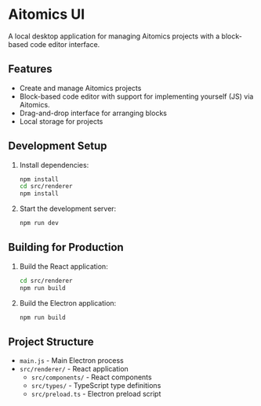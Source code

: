 # Aitomics UI

A local desktop application for managing Aitomics projects with a block-based code editor interface.

## Features

- Create and manage Aitomics projects
- Block-based code editor with support for implementing yourself (JS) via Aitomics.
- Drag-and-drop interface for arranging blocks
- Local storage for projects

## Development Setup

1. Install dependencies:
   ```bash
   npm install
   cd src/renderer
   npm install
   ```

2. Start the development server:
   ```bash
   npm run dev
   ```

## Building for Production

1. Build the React application:
   ```bash
   cd src/renderer
   npm run build
   ```

2. Build the Electron application:
   ```bash
   npm run build
   ```

## Project Structure

- `main.js` - Main Electron process
- `src/renderer/` - React application
  - `src/components/` - React components
  - `src/types/` - TypeScript type definitions
  - `src/preload.ts` - Electron preload script